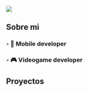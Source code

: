 <img src="https://github.com/RubenDV1995/src/blob/master/images/background/github/Black%20Modern%20Vlogger%20YouTube%20Banner.jpg?raw=true">

## Sobre mi
<h3>- 📲 Mobile developer</h3>
<h3>- 🎮 Videogame developer</h3>

## Proyectos
